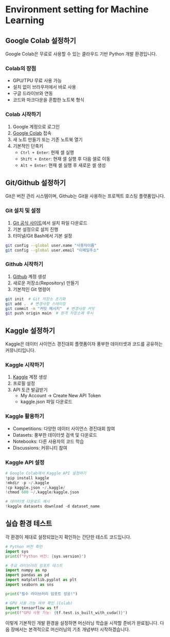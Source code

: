# Environment setting for Machine Learning

## Google Colab 설정하기

Google Colab은 무료로 사용할 수 있는 클라우드 기반 Python 개발 환경입니다.

### Colab의 장점
* GPU/TPU 무료 사용 가능
* 설치 없이 브라우저에서 바로 사용
* 구글 드라이브와 연동
* 코드와 마크다운을 혼합한 노트북 형식

### Colab 시작하기
1. Google 계정으로 로그인
2. [Google Colab](https://colab.research.google.com/) 접속
3. 새 노트 만들기 또는 기존 노트북 열기
4. 기본적인 단축키
   * `Ctrl + Enter`: 현재 셀 실행
   * `Shift + Enter`: 현재 셀 실행 후 다음 셀로 이동
   * `Alt + Enter`: 현재 셀 실행 후 새로운 셀 생성

## Git/Github 설정하기

Git은 버전 관리 시스템이며, Github는 Git을 사용하는 프로젝트 호스팅 플랫폼입니다.

### Git 설치 및 설정
1. [Git 공식 사이트](https://git-scm.com/)에서 설치 파일 다운로드
2. 기본 설정으로 설치 진행
3. 터미널/Git Bash에서 기본 설정
```bash
git config --global user.name "사용자이름"
git config --global user.email "이메일주소"
```

### Github 시작하기
1. [Github](https://github.com/) 계정 생성
2. 새로운 저장소(Repository) 만들기
3. 기본적인 Git 명령어
```bash
git init  # Git 저장소 초기화
git add .  # 변경사항 스테이징
git commit -m "커밋 메시지"  # 변경사항 커밋
git push origin main  # 원격 저장소에 푸시
```

## Kaggle 설정하기

Kaggle은 데이터 사이언스 경진대회 플랫폼이자 풍부한 데이터셋과 코드를 공유하는 커뮤니티입니다.

### Kaggle 시작하기
1. [Kaggle](https://www.kaggle.com/) 계정 생성
2. 프로필 설정
3. API 토큰 발급받기
   * My Account → Create New API Token
   * kaggle.json 파일 다운로드

### Kaggle 활용하기
* Competitions: 다양한 데이터 사이언스 경진대회 참여
* Datasets: 풍부한 데이터셋 검색 및 다운로드
* Notebooks: 다른 사용자의 코드 학습
* Discussions: 커뮤니티 참여

### Kaggle API 설정
```python
# Google Colab에서 Kaggle API 설정하기
!pip install kaggle
!mkdir -p ~/.kaggle
!cp kaggle.json ~/.kaggle/
!chmod 600 ~/.kaggle/kaggle.json

# 데이터셋 다운로드 예시
!kaggle datasets download -d dataset_name
```

## 실습 환경 테스트

각 환경이 제대로 설정되었는지 확인하는 간단한 테스트 코드입니다.

```python
# Python 버전 확인
import sys
print(f"Python 버전: {sys.version}")

# 주요 라이브러리 임포트 테스트
import numpy as np
import pandas as pd
import matplotlib.pyplot as plt
import seaborn as sns

print("필수 라이브러리 임포트 성공!")

# GPU 사용 가능 여부 확인 (Colab)
import tensorflow as tf
print(f"GPU 사용 가능: {tf.test.is_built_with_cuda()}")
```

이렇게 기본적인 개발 환경을 설정하면 머신러닝 학습을 시작할 준비가 완료됩니다. 다음 장에서는 본격적으로 머신러닝의 기초 개념부터 시작하겠습니다.